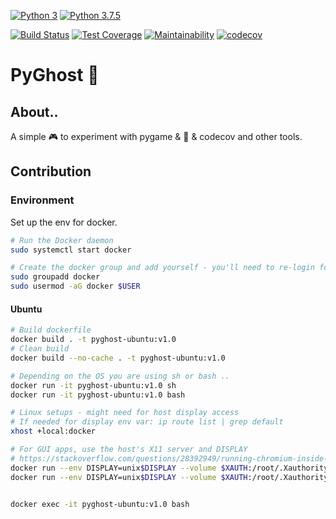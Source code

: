 [![Python 3](https://img.shields.io/badge/python-3-blue.svg)](https://www.python.org/downloads/release/python-3/)
[![Python 3.7.5](https://img.shields.io/badge/python-3.7.5-blue.svg)](https://www.python.org/downloads/release/python-375/)

[![Build Status](https://travis-ci.org/agnesk92/pyGhost.svg?branch=master)](https://travis-ci.org/agnesk92/pyGhost)
[![Test Coverage](https://api.codeclimate.com/v1/badges/1caa85475416eb3c7840/test_coverage)](https://codeclimate.com/github/agnesk92/pyGhost/test_coverage)
[![Maintainability](https://api.codeclimate.com/v1/badges/1caa85475416eb3c7840/maintainability)](https://codeclimate.com/github/agnesk92/pyGhost/maintainability)
[![codecov](https://codecov.io/gh/agnesk92/pyGhost/branch/master/graph/badge.svg)](https://codecov.io/gh/agnesk92/pyGhost)

# PyGhost :ghost:

## About.. 

A simple :video_game: to experiment with pygame & :whale2: & codecov and other tools.

## Contribution

### Environment

Set up the env for docker.
```bash 
# Run the Docker daemon
sudo systemctl start docker

# Create the docker group and add yourself - you'll need to re-login for this to take effect
sudo groupadd docker
sudo usermod -aG docker $USER 
```

#### Ubuntu

```bash 
# Build dockerfile
docker build . -t pyghost-ubuntu:v1.0
# Clean build
docker build --no-cache . -t pyghost-ubuntu:v1.0

# Depending on the OS you are using sh or bash ..
docker run -it pyghost-ubuntu:v1.0 sh
docker run -it pyghost-ubuntu:v1.0 bash

# Linux setups - might need for host display access
# If needed for display env var: ip route list | grep default
xhost +local:docker

# For GUI apps, use the host's X11 server and DISPLAY
# https://stackoverflow.com/questions/28392949/running-chromium-inside-docker-gtk-cannot-open-display-0
docker run --env DISPLAY=unix$DISPLAY --volume $XAUTH:/root/.Xauthority --volume /tmp/.X11-unix:/tmp/.X11-unix --rm -it pyghost-ubuntu:v1.0 bash
docker run --env DISPLAY=unix$DISPLAY --volume $XAUTH:/root/.Xauthority --volume /tmp/.X11-unix:/tmp/.X11-unix --volume `pwd`:/app --rm -it pyghost-ubuntu:v1.0 bash


docker exec -it pyghost-ubuntu:v1.0 bash
```
